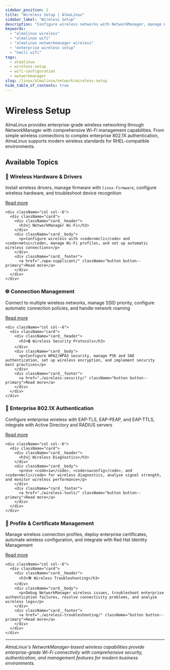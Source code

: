 ```yaml
---
sidebar_position: 2
title: "Wireless Setup | AlmaLinux"
sidebar_label: "Wireless Setup"
description: "Configure wireless networks with NetworkManager, manage Wi-Fi connections via nmcli, and set up enterprise wireless security in AlmaLinux environments."
keywords:
  - "almalinux wireless"
  - "almalinux wifi"
  - "almalinux networkmanager wireless"
  - "enterprise wireless setup"
  - "nmcli wifi"
tags:
  - almalinux
  - wireless-setup
  - wifi-configuration
  - networkmanager
slug: /linux/almalinux/network/wireless-setup
hide_table_of_contents: true
---
```


# Wireless Setup

AlmaLinux provides enterprise-grade wireless networking through NetworkManager with comprehensive Wi-Fi management capabilities. From simple wireless connections to complex enterprise 802.1X authentication, AlmaLinux supports modern wireless standards for RHEL-compatible environments.

## Available Topics

<div className="container">
  <div className="row">
    <div className="col col--6">
      <div className="card">
        <div className="card__header">
          <h3>🔶 Wireless Hardware & Drivers</h3>
        </div>
        <div className="card__body">
          <p>Install wireless drivers, manage firmware with <code>linux-firmware</code>, configure wireless hardware, and troubleshoot device recognition</p>
        </div>
        <div className="card__footer">
          <a href="./wireless-drivers/" className="button button--primary">Read more</a>
        </div>
      </div>
    </div>
    
    <div className="col col--6">
      <div className="card">
        <div className="card__header">
          <h3>🔧 NetworkManager Wi-Fi</h3>
        </div>
        <div className="card__body">
          <p>Configure wireless with <code>nmcli</code> and <code>nmtui</code>, manage Wi-Fi profiles, and set up automatic wireless connections</p>
        </div>
        <div className="card__footer">
          <a href="./wpa-supplicant/" className="button button--primary">Read more</a>
        </div>
      </div>
    </div>
  </div>

  <div className="row">
    <div className="col col--6">
      <div className="card">
        <div className="card__header">
          <h3>🌐 Connection Management</h3>
        </div>
        <div className="card__body">
          <p>Connect to multiple wireless networks, manage SSID priority, configure automatic connection policies, and handle network roaming</p>
        </div>
        <div className="card__footer">
          <a href="./network-connection/" className="button button--primary">Read more</a>
        </div>
      </div>
    </div>
    
    <div className="col col--6">
      <div className="card">
        <div className="card__header">
          <h3>🔒 Wireless Security Protocols</h3>
        </div>
        <div className="card__body">
          <p>Configure WPA2/WPA3 security, manage PSK and SAE authentication, set up wireless encryption, and implement security best practices</p>
        </div>
        <div className="card__footer">
          <a href="./wireless-security/" className="button button--primary">Read more</a>
        </div>
      </div>
    </div>
  </div>

  <div className="row">
    <div className="col col--6">
      <div className="card">
        <div className="card__header">
          <h3>🏢 Enterprise 802.1X Authentication</h3>
        </div>
        <div className="card__body">
          <p>Configure enterprise wireless with EAP-TLS, EAP-PEAP, and EAP-TTLS, integrate with Active Directory and RADIUS servers</p>
        </div>
        <div className="card__footer">
          <a href="./enterprise-wifi/" className="button button--primary">Read more</a>
        </div>
      </div>
    </div>
    
    <div className="col col--6">
      <div className="card">
        <div className="card__header">
          <h3>🔧 Wireless Diagnostics</h3>
        </div>
        <div className="card__body">
          <p>Use <code>iw</code>, <code>iwconfig</code>, and <code>nmcli</code> for wireless diagnostics, analyze signal strength, and monitor wireless performance</p>
        </div>
        <div className="card__footer">
          <a href="./wireless-tools/" className="button button--primary">Read more</a>
        </div>
      </div>
    </div>
  </div>

  <div className="row">
    <div className="col col--6">
      <div className="card">
        <div className="card__header">
          <h3>📄 Profile & Certificate Management</h3>
        </div>
        <div className="card__body">
          <p>Manage wireless connection profiles, deploy enterprise certificates, automate wireless configuration, and integrate with Red Hat Identity Management</p>
        </div>
        <div className="card__footer">
          <a href="./connection-management/" className="button button--primary">Read more</a>
        </div>
      </div>
    </div>
    
    <div className="col col--6">
      <div className="card">
        <div className="card__header">
          <h3>🛠️ Wireless Troubleshooting</h3>
        </div>
        <div className="card__body">
          <p>Debug NetworkManager wireless issues, troubleshoot enterprise authentication failures, resolve connectivity problems, and analyze wireless logs</p>
        </div>
        <div className="card__footer">
          <a href="./wireless-troubleshooting/" className="button button--primary">Read more</a>
        </div>
      </div>
    </div>
  </div>
</div>

---

*AlmaLinux's NetworkManager-based wireless capabilities provide enterprise-grade Wi-Fi connectivity with comprehensive security, authentication, and management features for modern business environments.*
